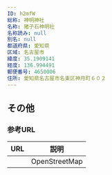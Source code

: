 ```yaml
---
ID: h2mfW
総称: 神明神社
名称: 猪子石神明社
名称読み: null
別名: null
都道府県: 愛知県
区域: 名古屋市
緯度: 35.1909141
経度: 136.994491
郵便番号: 4650006
住所: 愛知県名古屋市名東区神月町６０２
---
```


## その他

### 参考URL

| URL | 説明          |
| --- | ------------- |
|     | OpenStreetMap |
